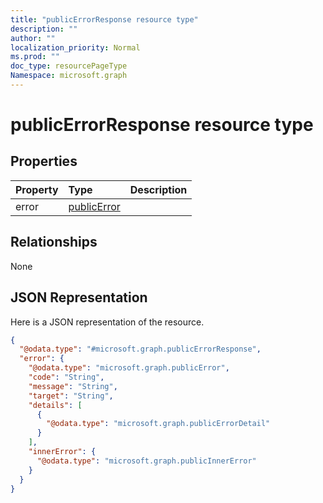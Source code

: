 ```yaml
---
title: "publicErrorResponse resource type"
description: ""
author: ""
localization_priority: Normal
ms.prod: ""
doc_type: resourcePageType
Namespace: microsoft.graph
---
```



# publicErrorResponse resource type



## Properties
|Property|Type|Description|
|:---|:---|:---|
|error|[publicError](../resources/publicError.md)||

## Relationships
None

## JSON Representation
Here is a JSON representation of the resource.
<!-- {
  "blockType": "resource",
  "@odata.type": "microsoft.graph.publicErrorResponse"
}
-->
``` json
{
  "@odata.type": "#microsoft.graph.publicErrorResponse",
  "error": {
    "@odata.type": "microsoft.graph.publicError",
    "code": "String",
    "message": "String",
    "target": "String",
    "details": [
      {
        "@odata.type": "microsoft.graph.publicErrorDetail"
      }
    ],
    "innerError": {
      "@odata.type": "microsoft.graph.publicInnerError"
    }
  }
}
```

